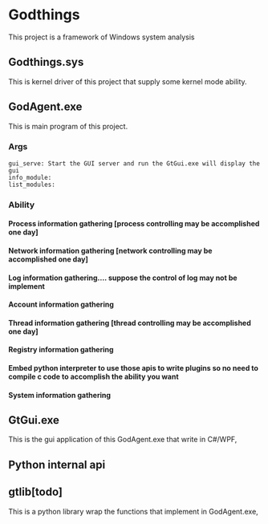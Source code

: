 # Godthings
This project is a framework of Windows system analysis
## Godthings.sys
  This is kernel driver of this project that supply some kernel mode ability.
  
## GodAgent.exe
  This is main program of this project.
  ### Args
    gui_serve: Start the GUI server and run the GtGui.exe will display the gui
    info_module: 
    list_modules:
  ### Ability
  #### Process information gathering [process controlling may be accomplished one day]
  #### Network information gathering [network controlling may be accomplished one day]
  #### Log information gathering.... suppose the control of log may not be implement
  #### Account information gathering
  #### Thread information gathering  [thread controlling may be accomplished one day]
  #### Registry information gathering
  #### Embed python interpreter to use those apis to write plugins so no need to compile c code to accomplish the ability you want
  #### System information gathering
  
## GtGui.exe
  This is the gui application of this GodAgent.exe that write in C#/WPF,
 
## Python internal api
## gtlib[todo]
  This is a python library wrap the functions that implement in GodAgent.exe,

